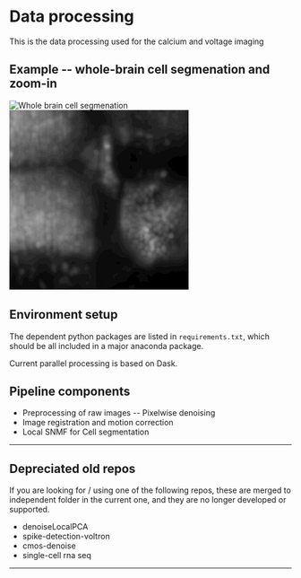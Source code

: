 # Data processing
This is the data processing used for the calcium and voltage imaging

## Example -- whole-brain cell segmenation and zoom-in
![Whole brain cell segmenation](docs/example_cell_segments.gif)
![Zoom-in](docs/example_cell_segments_small.gif)

## Environment setup
The dependent python packages are listed in `requirements.txt`, which should be all included in a major anaconda package.

Current parallel processing is based on Dask.

## Pipeline components
* Preprocessing of raw images -- Pixelwise denoising
* Image registration and motion correction
* Local SNMF for Cell segmentation

--------------------------
## Depreciated old repos
If you are looking for / using one of the following repos, these are merged to independent folder in the current one, and they are no longer developed or supported.
* denoiseLocalPCA
* spike-detection-voltron
* cmos-denoise
* single-cell rna seq
--------------------------
